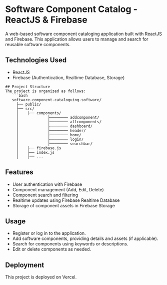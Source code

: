 # Software Component Catalog - ReactJS & Firebase

A web-based software component cataloging application built with ReactJS and Firebase. This application allows users to manage and search for reusable software components.

## Technologies Used

- ReactJS
- Firebase (Authentication, Realtime Database, Storage)

```
## Project Structure
The project is organized as follows:
   ```bash
   software-component-cataloguing-software/
     ├── public/
     ├── src/
     │    ├── components/
     │             ├──────── addcomponent/
     │             ├──────── allcomponents/
     │             ├──────── dashboard/
     │             ├──────── header/
     │             ├──────── home/
     │             ├──────── login/
     │             ├──────── searchbar/
     │    ├── firebase.js
     │    ├── index.js
     │    ├── ...

```

## Features
- User authentication with Firebase
- Component management (Add, Edit, Delete)
- Component search and filtering
- Realtime updates using Firebase Realtime Database
- Storage of component assets in Firebase Storage

## Usage
- Register or log in to the application.
- Add software components, providing details and assets (if applicable).
- Search for components using keywords or descriptions.
- Edit or delete components as needed.


## Deployment
This project is deployed on Vercel.
